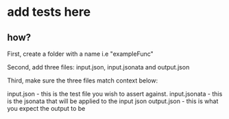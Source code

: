 # add tests here

## how?

First, create a folder with a name i.e "exampleFunc"

Second, add three files: input.json, input.jsonata and output.json

Third, make sure the three files match context below:

input.json - this is the test file you wish to assert against.
input.jsonata - this is the jsonata that will be applied to the input json
output.json - this is what you expect the output to be
